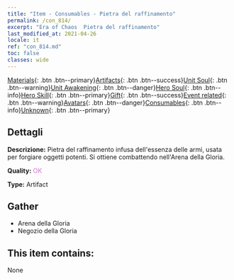```yaml
---
title: "Item - Consumables - Pietra del raffinamento"
permalink: /con_814/
excerpt: "Era of Chaos  Pietra del raffinamento"
last_modified_at: 2021-04-26
locale: it
ref: "con_814.md"
toc: false
classes: wide
---
```

 [Materials](/ItemsIT/){: .btn .btn--primary}[Artifacts](/ItemsIT/Artifacts/){: .btn .btn--success}[Unit Soul](/ItemsIT/UnitSoul/){: .btn .btn--warning}[Unit Awakening](/ItemsIT/UnitAwakening/){: .btn .btn--danger}[Hero Soul](/ItemsIT/HeroSoul/){: .btn .btn--info}[Hero Skill](/ItemsIT/HeroSkill/){: .btn .btn--primary}[Gift](/ItemsIT/Gift/){: .btn .btn--success}[Event related](/ItemsIT/Events/){: .btn .btn--warning}[Avatars](/ItemsIT/Avatars/){: .btn .btn--danger}[Consumables](/ItemsIT/Consumables/){: .btn .btn--info}[Unknown](/ItemsIT/Unknown/){: .btn .btn--primary}

## Dettagli
 **Descrizione:** Pietra del raffinamento infusa dell'essenza delle armi, usata per forgiare oggetti potenti. Si ottiene combattendo nell'Arena della Gloria.

 **Quality:** <span style="color: #DA70D6">OK</span>

 **Type:** Artifact

## Gather

*    Arena della Gloria 
*    Negozio della Gloria 

## This item contains:

  None

